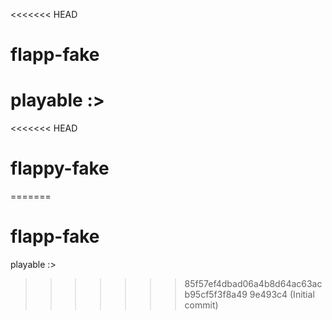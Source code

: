 <<<<<<< HEAD
# flapp-fake
playable :>
=======
<<<<<<< HEAD
# flappy-fake
=======
# flapp-fake
playable :>
>>>>>>> 85f57ef4dbad06a4b8d64ac63acb95cf5f3f8a49
>>>>>>> 9e493c4 (Initial commit)
